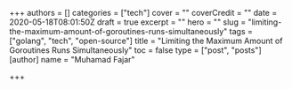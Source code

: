 +++
authors = []
categories = ["tech"]
cover = ""
coverCredit = ""
date = 2020-05-18T08:01:50Z
draft = true
excerpt = ""
hero = ""
slug = "limiting-the-maximum-amount-of-goroutines-runs-simultaneously"
tags = ["golang", "tech", "open-source"]
title = "Limiting the Maximum Amount of Goroutines Runs Simultaneously"
toc = false
type = ["post", "posts"]
[author]
name = "Muhamad Fajar"

+++
